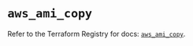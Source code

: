 # `aws_ami_copy`

Refer to the Terraform Registry for docs: [`aws_ami_copy`](https://registry.terraform.io/providers/hashicorp/aws/5.31.0/docs/resources/ami_copy).
